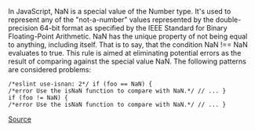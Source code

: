 In JavaScript, NaN is a special value of the Number type. It's used to represent any of the "not-a-number" values represented by the double-precision 64-bit format as specified by the IEEE Standard for Binary Floating-Point Arithmetic. NaN has the unique property of not being equal to anything, including itself. That is to say, that the condition NaN !== NaN evaluates to true.
This rule is aimed at eliminating potential errors as the result of comparing against the special value NaN.
The following patterns are considered problems:

```
/*eslint use-isnan: 2*/ if (foo == NaN) {
/*error Use the isNaN function to compare with NaN.*/ // ... }
if (foo != NaN) {
/*error Use the isNaN function to compare with NaN.*/ // ... }

```

[Source](http://eslint.org/docs/rules/use-isnan)
